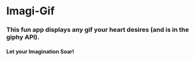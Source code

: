 # Imagi-Gif

### This fun app displays any gif your heart desires (and is in the giphy API). 
#### Let your Imagination Soar!